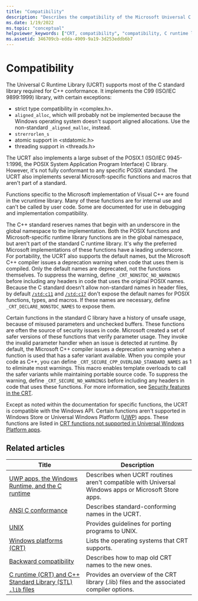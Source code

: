 ```yaml
---
title: "Compatibility"
description: "Describes the compatibility of the Microsoft Universal C runtime library (UCRT) with the Standard C library, POSIX, the Safe CRT, and Store apps."
ms.date: 1/19/2022
ms.topic: "conceptual"
helpviewer_keywords: ["CRT, compatibility", "compatibility, C runtime libraries", "compatibility"]
ms.assetid: 346709cb-edda-4909-9a19-3d253eddb6b7
---
```

# Compatibility

The Universal C Runtime Library (UCRT) supports most of the C standard library required for C++ conformance. It implements the C99 (ISO/IEC 9899:1999) library, with certain exceptions:

- strict type compatibility in \<complex.h>.
- `aligned_alloc`, which will probably not be implemented because the Windows operating system doesn't support aligned allocations. Use the non-standard `_aligned_malloc`, instead.
- `strerrorlen_s`
- atomic support in \<stdatomic.h>
- threading support in \<threads.h>

The UCRT also implements a large subset of the POSIX.1 (ISO/IEC 9945-1:1996, the POSIX System Application Program Interface) C library. However, it's not fully conformant to any specific POSIX standard. The UCRT also implements several Microsoft-specific functions and macros that aren't part of a standard.

Functions specific to the Microsoft implementation of Visual C++ are found in the vcruntime library.  Many of these functions are for internal use and can't be called by user code. Some are documented for use in debugging and implementation compatibility.

The C++ standard reserves names that begin with an underscore in the global namespace to the implementation. Both the POSIX functions and Microsoft-specific runtime library functions are in the global namespace, but aren't part of the standard C runtime library. It's why the preferred Microsoft implementations of these functions have a leading underscore. For portability, the UCRT also supports the default names, but the Microsoft C++ compiler issues a deprecation warning when code that uses them is compiled. Only the default names are deprecated, not the functions themselves. To suppress the warning, define `_CRT_NONSTDC_NO_WARNINGS` before including any headers in code that uses the original POSIX names. Because the C standard doesn't allow non-standard names in header files, by default [`/std:c11`](../build/reference/std-specify-language-standard-version.md) and [`/std:c17`](../build/reference/std-specify-language-standard-version.md) don't expose the default names for POSIX functions, types, and macros. If these names are necessary, define `_CRT_DECLARE_NONSTDC_NAMES` to expose them.

Certain functions in the standard C library have a history of unsafe usage, because of misused parameters and unchecked buffers. These functions are often the source of security issues in code. Microsoft created a set of safer versions of these functions that verify parameter usage. They invoke the invalid parameter handler when an issue is detected at runtime.  By default, the Microsoft C++ compiler issues a deprecation warning when a function is used that has a safer variant available. When you compile your code as C++, you can define `_CRT_SECURE_CPP_OVERLOAD_STANDARD_NAMES` as 1 to eliminate most warnings. This macro enables template overloads to call the safer variants while maintaining portable source code. To suppress the warning, define `_CRT_SECURE_NO_WARNINGS` before including any headers in code that uses these functions. For more information, see [Security features in the CRT](./security-features-in-the-crt.md).

Except as noted within the documentation for specific functions, the UCRT is compatible with the Windows API.  Certain functions aren't supported in Windows Store or Universal Windows Platform ([UWP](/uwp)) apps. These functions are listed in [CRT functions not supported in Universal Windows Platform apps](../cppcx/crt-functions-not-supported-in-universal-windows-platform-apps.md).

## Related articles

| Title | Description |
|---|---|
| [UWP apps, the Windows Runtime, and the C runtime](./windows-store-apps-the-windows-runtime-and-the-c-run-time.md) | Describes when UCRT routines aren't compatible with Universal Windows apps or Microsoft Store apps. |
| [ANSI C conformance](./ansi-c-compliance.md) | Describes standard-conforming names in the UCRT. |
| [UNIX](./unix.md) | Provides guidelines for porting programs to UNIX. |
| [Windows platforms (CRT)](./windows-platforms-crt.md) | Lists the operating systems that CRT supports. |
| [Backward compatibility](./backward-compatibility.md) | Describes how to map old CRT names to the new ones. |
| [C runtime (CRT) and C++ Standard Library (STL) `.lib` files](./crt-library-features.md) | Provides an overview of the CRT library (.lib) files and the associated compiler options. |
